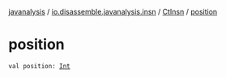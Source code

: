 [javanalysis](../../index.md) / [io.disassemble.javanalysis.insn](../index.md) / [CtInsn](index.md) / [position](./position.md)

# position

`val position: `[`Int`](https://kotlinlang.org/api/latest/jvm/stdlib/kotlin/-int/index.html)